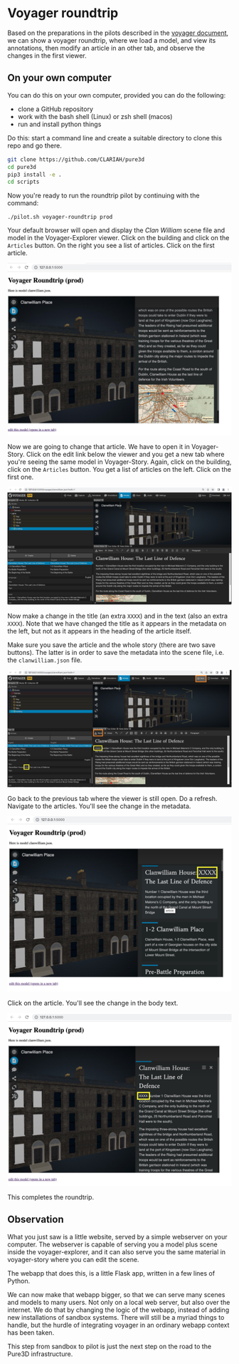 
# Voyager roundtrip

Based on the preparations in the pilots described in the [voyager document](voyager.md),
we can show a voyager roundtrip, where we load a model, and view its annotations,
then modify an article in an other tab, and observe the changes in the first viewer.

## On your own computer
You can do this on your own computer, provided you can do the following:
* clone a GitHub repository
* work with the bash shell (Linux) or zsh shell (macos)
* run and install python things

Do this: start a command line and create a suitable directory to clone this repo and go there.

``` sh
git clone https://github.com/CLARIAH/pure3d
cd pure3d
pip3 install -e .
cd scripts
```

Now you're ready to run the roundtrip pilot by continuing with the command:

```
./pilot.sh voyager-roundtrip prod
```

Your default browser will open and display the *Clan William* scene file and model in the Voyager-Explorer viewer.
Click on the building and click on the `Articles` button. On the right you see a list of articles.
Click on the first article.

![screenshot](https://github.com/CLARIAH/pure3d/blob/main/docs/pilots/images/round1.jpg)

Now we are going to change that article. We have to open it in Voyager-Story.
Click on the edit link below the viewer and you get a new tab where you're seeing the same model in Voyager-Story.
Again, click on the building, click on the `Articles` button.
You get a list of articles on the left. Click on the first one.

![screenshot](https://github.com/CLARIAH/pure3d/blob/main/docs/pilots/images/round2.jpg)

Now make a change in the title (an extra `XXXX`) and in the text (also an extra `XXXX`).
Note that we have changed the title as it appears in the metadata on the left,
but not as it appears in the heading of the article itself.

Make sure you save the article and the whole story (there are two save buttons).
The latter is in order to save the metadata into the scene file, i.e. the `clanwilliam.json` file.

![screenshot](https://github.com/CLARIAH/pure3d/blob/main/docs/pilots/images/round3.jpg)

Go back to the previous tab where the viewer is still open.
Do a refresh. Navigate to the articles. You'll see the change in the metadata.

![screenshot](https://github.com/CLARIAH/pure3d/blob/main/docs/pilots/images/round4.jpg)

Click on the article. You'll see the change in the body text.

![screenshot](https://github.com/CLARIAH/pure3d/blob/main/docs/pilots/images/round5.jpg)

This completes the roundtrip.

## Observation
What you just saw is a little website, served by a simple webserver on your computer.
The webserver is capable of serving you a model plus scene inside the voyager-explorer, and it can
also serve you the same material in voyager-story where you can edit the scene.

The webapp that does this, is a little Flask app, written in a few lines of Python.

We can now make that webapp bigger, so that we can serve many scenes and models to many users.
Not only on a local web server, but also over the internet.
We do that by changing the logic of the webapp, instead of adding new installations of sandbox systems.
There will still be a myriad things to handle, but the hurdle of integrating voyager in an ordinary webapp context has been taken.

This step from sandbox to pilot is just the next step on the road to the Pure3D infrastructure.




